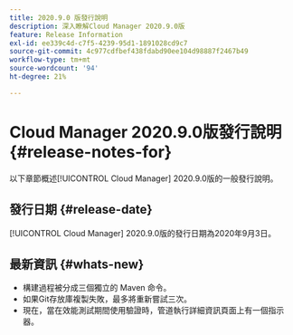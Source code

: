 ```yaml
---
title: 2020.9.0 版發行說明
description: 深入瞭解Cloud Manager 2020.9.0版
feature: Release Information
exl-id: ee339c4d-c7f5-4239-95d1-1891028cd9c7
source-git-commit: 4c977cdfbef438fdabd90ee104d98887f2467b49
workflow-type: tm+mt
source-wordcount: '94'
ht-degree: 21%

---
```


# Cloud Manager 2020.9.0版發行說明 {#release-notes-for}

以下章節概述[!UICONTROL Cloud Manager] 2020.9.0版的一般發行說明。

## 發行日期 {#release-date}

[!UICONTROL Cloud Manager] 2020.9.0版的發行日期為2020年9月3日。

## 最新資訊 {#whats-new}

* 構建過程被分成三個獨立的 Maven 命令。
* 如果Git存放庫複製失敗，最多將重新嘗試三次。
* 現在，當在效能測試期間使用驗證時，管道執行詳細資訊頁面上有一個指示器。
